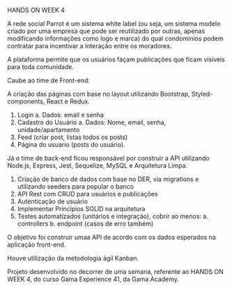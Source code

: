 HANDS ON WEEK 4

A rede social Parrot é um sistema white label (ou seja, um sistema modelo criado por uma empresa que pode ser reutilizado por outras, apenas modificando informações
como logo e marca) do qual condomínios podem contratar para incentivar a interação entre os moradores.

A plataforma permite que os usuários façam publicações que ficam visíveis para toda comunidade.

Caube ao time de Front-end:

A criação das páginas com base no layout utilizando Bootstrap, Styled-components, React e Redux.

1. Login
a. Dados: email e senha
2. Cadastro do Usuário
a. Dados: Nome, email, senha, unidade/apartamento
3. Feed (criar post, listas todos os posts)
4. Página do usuario (posts do usuário).

Já o time de back-end ficou responsável por construir a API utilizando Node.js, Express, Jest, Sequelize, MySQL e Arquitetura Limpa.

1. Criação de banco de dados com base no DER, via migrations e utilizando seeders para popular o banco
2. API Rest com CRUD para usuários e publicações
3. Autenticação de usuário
4. Implementar Princípios SOLID na arquitetura
5. Testes automatizados (unitários e integração), cobrir ao menos:
a. controllers
b. endpoint (casos de erro também)

O objetivo foi construir umaa API de acordo com os dados esperados na aplicação front-end. 

Houve utilização da metodologia ágil Kanban. 

Projeto desenvolvido no decorrer de uma semana, referente ao HANDS ON WEEK 4, do curso Gama Experience 41, da Gama Academy. 
